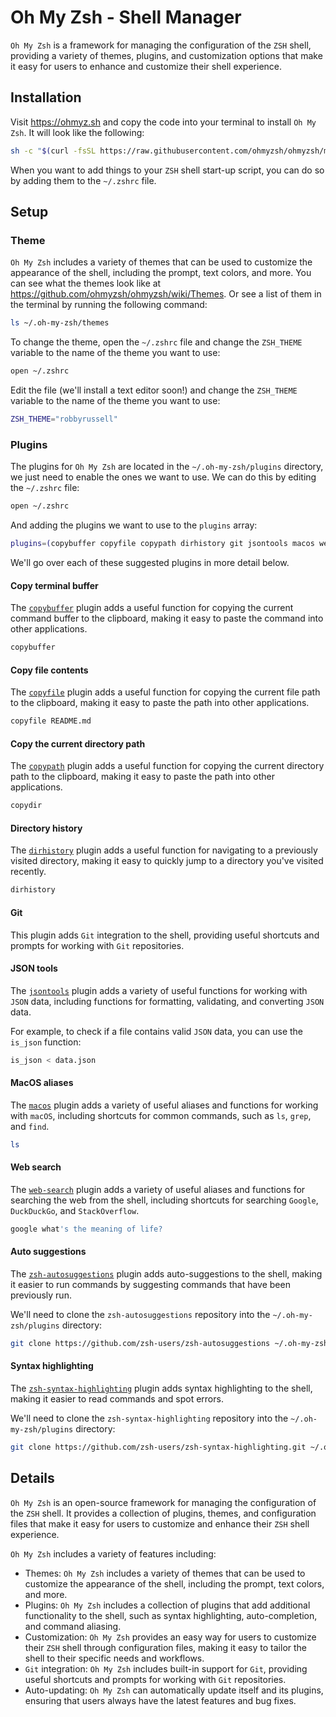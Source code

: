 # Oh My Zsh - Shell Manager

`Oh My Zsh` is a framework for managing the configuration of the `ZSH` shell, providing a variety of themes, plugins, and customization options that make it easy for users to enhance and customize their shell experience.

## Installation

Visit https://ohmyz.sh and copy the code into your terminal to install `Oh My Zsh`.
It will look like the following:

```bash
sh -c "$(curl -fsSL https://raw.githubusercontent.com/ohmyzsh/ohmyzsh/master/tools/install.sh)"
```

When you want to add things to your `ZSH` shell start-up script, you can do so by adding them to the `~/.zshrc` file.

## Setup

### Theme

`Oh My Zsh` includes a variety of themes that can be used to customize the appearance of the shell, including the prompt, text colors, and more.
You can see what the themes look like at https://github.com/ohmyzsh/ohmyzsh/wiki/Themes.
Or see a list of them in the terminal by running the following command:

```bash
ls ~/.oh-my-zsh/themes
```

To change the theme, open the `~/.zshrc` file and change the `ZSH_THEME` variable to the name of the theme you want to use:

```bash
open ~/.zshrc
```

Edit the file (we'll install a text editor soon!) and change the `ZSH_THEME` variable to the name of the theme you want to use:

```bash
ZSH_THEME="robbyrussell"
```

### Plugins

The plugins for `Oh My Zsh` are located in the `~/.oh-my-zsh/plugins` directory, we just need to enable the ones we want to use.
We can do this by editing the `~/.zshrc` file:

```bash
open ~/.zshrc
```

And adding the plugins we want to use to the `plugins` array:

```bash
plugins=(copybuffer copyfile copypath dirhistory git jsontools macos web-search zsh-autosuggestions zsh-syntax-highlighting)
```

We'll go over each of these suggested plugins in more detail below.

#### Copy terminal buffer

The [`copybuffer`](https://github.com/ohmyzsh/ohmyzsh/tree/master/plugins/copybuffer) plugin adds a useful function for copying the current command buffer to the clipboard, making it easy to paste the command into other applications.

```bash
copybuffer
```

#### Copy file contents

The [`copyfile`](https://github.com/ohmyzsh/ohmyzsh/tree/master/plugins/copyfile) plugin adds a useful function for copying the current file path to the clipboard, making it easy to paste the path into other applications.

```bash
copyfile README.md
```

#### Copy the current directory path

The [`copypath`](https://github.com/ohmyzsh/ohmyzsh/tree/master/plugins/copypath) plugin adds a useful function for copying the current directory path to the clipboard, making it easy to paste the path into other applications.

```bash
copydir
```

#### Directory history

The [`dirhistory`](https://github.com/ohmyzsh/ohmyzsh/tree/master/plugins/dirhistory) plugin adds a useful function for navigating to a previously visited directory, making it easy to quickly jump to a directory you've visited recently.

```bash
dirhistory
```

#### Git

This plugin adds `Git` integration to the shell, providing useful shortcuts and prompts for working with `Git` repositories.

#### JSON tools

The [`jsontools`](https://github.com/ohmyzsh/ohmyzsh/tree/master/plugins/jsontools) plugin adds a variety of useful functions for working with `JSON` data, including functions for formatting, validating, and converting `JSON` data.

For example, to check if a file contains valid `JSON` data, you can use the `is_json` function:

```bash
is_json < data.json
```

#### MacOS aliases

The [`macos`](https://github.com/ohmyzsh/ohmyzsh/tree/master/plugins/macos) plugin adds a variety of useful aliases and functions for working with `macOS`, including shortcuts for common commands, such as `ls`, `grep`, and `find`.

```bash
ls
```

#### Web search

The [`web-search`](https://github.com/ohmyzsh/ohmyzsh/tree/master/plugins/web-search) plugin adds a variety of useful aliases and functions for searching the web from the shell, including shortcuts for searching `Google`, `DuckDuckGo`, and `StackOverflow`.

```bash
google what's the meaning of life?
```

#### Auto suggestions

The [`zsh-autosuggestions`](https://github.com/zsh-users/zsh-autosuggestions) plugin adds auto-suggestions to the shell, making it easier to run commands by suggesting commands that have been previously run.

We'll need to clone the `zsh-autosuggestions` repository into the `~/.oh-my-zsh/plugins` directory:

```bash
git clone https://github.com/zsh-users/zsh-autosuggestions ~/.oh-my-zsh/custom/plugins/zsh-autosuggestions
```

#### Syntax highlighting

The [`zsh-syntax-highlighting`](https://github.com/zsh-users/zsh-syntax-highlighting.git) plugin adds syntax highlighting to the shell, making it easier to read commands and spot errors.

We'll need to clone the `zsh-syntax-highlighting` repository into the `~/.oh-my-zsh/plugins` directory:

```bash
git clone https://github.com/zsh-users/zsh-syntax-highlighting.git ~/.oh-my-zsh/custom/plugins/zsh-syntax-highlighting
```

## Details

`Oh My Zsh` is an open-source framework for managing the configuration of the `ZSH` shell.
It provides a collection of plugins, themes, and configuration files that make it easy for users to customize and enhance their `ZSH` shell experience.

`Oh My Zsh` includes a variety of features including:

-   Themes: `Oh My Zsh` includes a variety of themes that can be used to customize the appearance of the shell, including the prompt, text colors, and more.
-   Plugins: `Oh My Zsh` includes a collection of plugins that add additional functionality to the shell, such as syntax highlighting, auto-completion, and command aliasing.
-   Customization: `Oh My Zsh` provides an easy way for users to customize their `ZSH` shell through configuration files, making it easy to tailor the shell to their specific needs and workflows.
-   `Git` integration: `Oh My Zsh` includes built-in support for `Git`, providing useful shortcuts and prompts for working with `Git` repositories.
-   Auto-updating: `Oh My Zsh` can automatically update itself and its plugins, ensuring that users always have the latest features and bug fixes.
